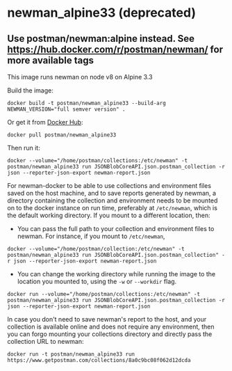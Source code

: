 # newman_alpine33 (deprecated)
## Use postman/newman:alpine instead. See https://hub.docker.com/r/postman/newman/ for more available tags

This image runs newman on node v8 on Alpine 3.3

Build the image:

```terminal
docker build -t postman/newman_alpine33 --build-arg NEWMAN_VERSION="full semver version" .
```

Or get it from [Docker Hub](https://registry.hub.docker.com/u/postman/newman_alpine33/):

```terminal
docker pull postman/newman_alpine33
```

Then run it:

```terminal
docker --volume="/home/postman/collections:/etc/newman" -t postman/newman_alpine33 run JSONBlobCoreAPI.json.postman_collection -r json --reporter-json-export newman-report.json
```
For newman-docker to be able to use collections and environment files saved on the host machine, and to save reports generated by newman, a directory containing the collection and environment needs to be mounted on to the docker instance on run time, preferably at `/etc/newman`, which is the default working directory. If you mount to a different location, then:
  - You can pass the full path to your collection and environment files to newman. For instance, if you mount to `/etc/newman`,

```terminal
docker --volume="/home/postman/collection:/etc/newman" -t postman/newman_alpine33 run JSONBlobCoreAPI.json.postman_collection" -r json --reporter-json-export newman-report.json
```
  - You can change the working directory while running the image to the location you mounted to, using the `-w` or `--workdir` flag.

```terminal
docker run --volume="/home/postman/collections:/etc/newman" -t postman/newman_alpine33 run JSONBlobCoreAPI.json.postman_collection -r json --reporter-json-export newman-report.json
```

In case you don't need to save newman's report to the host, and your collection is available online and does not require any environment, then you can forgo mounting your collections directory and directly pass the collection URL to newman:

```terminal
docker run -t postman/newman_alpine33 run https://www.getpostman.com/collections/8a0c9bc08f062d12dcda
```
